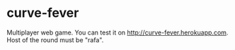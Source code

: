 # curve-fever

Multiplayer web game. You can test it on http://curve-fever.herokuapp.com. Host of the round must be "rafa". 
